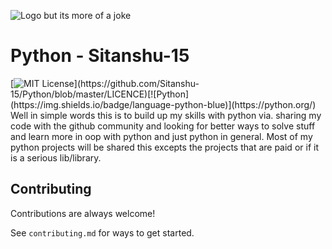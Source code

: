 ![Logo but its more of a joke](https://raw.githubusercontent.com/Sitanshu-15/Python/master/.github/trademark.jpg)
# Python - Sitanshu-15
[![MIT License](https://img.shields.io/apm/l/atomic-design-ui.svg?)](https://github.com/Sitanshu-15/Python/blob/master/LICENCE)[![Python](https://img.shields.io/badge/language-python-blue)](https://python.org/)  
Well in simple words this is to build up my skills with python via. sharing my code with the github community and looking for better ways to solve stuff and learn more in oop with python and just python in general. Most of my python projects will be shared this excepts the projects that are paid or if it is a serious lib/library.

## Contributing

Contributions are always welcome!

See `contributing.md` for ways to get started.
